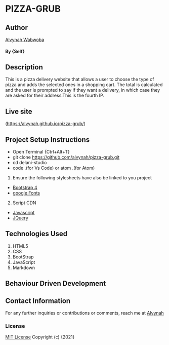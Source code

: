 # PIZZA-GRUB
## Author
[Alvynah Wabwoba](https://github.com/alvynah)
#### By **{Self}**
## Description
This is a pizza delivery website that allows a user to choose the type of pizza and adds the selected ones in a shopping cart. The total is calculated and the user is prompted to say if they want a delivery, in which case they are asked for their address.This is the fourth IP.
## Live site
(https://alvynah.github.io/pizza-grub/) 
 
## Project Setup Instructions
* Open Terminal {Ctrl+Alt+T}
* git clone https://github.com/alvynah/pizza-grub.git
* cd delani-studio
* code .(for Vs Code) or atom .(for Atom)

1. Ensure the following stylesheets have also be linked to you project
* [Bootstrap 4](https://maxcdn.bootstrapcdn.com/bootstrap/4.0.0/css/bootstrap.min.css)
* [google Fonts](https://use.fontawesome.com/releases/v5.5.0/css/all.css)

2. Script CDN
* [Javascript](https://ajax.googleapis.com/ajax/libs/jquery/3.5.1/jquery.min.js)
* [JQuery](https://ajax.googleapis.com/ajax/libs/jquery/3.5.1/jquery.min.js)
## Technologies Used
1. HTML5
2. CSS
3. BootStrap
4. JavaScript
5. Markdown
## Behaviour Driven Development

## Contact Information
For any further inquiries or contributions or comments, reach me at [Alvynah](juvatalvynah@gmail.com)
### License
 [MIT License](https://github.com/alvynah/pizza-grub/blob/master/License) Copyright (c) {2021} 